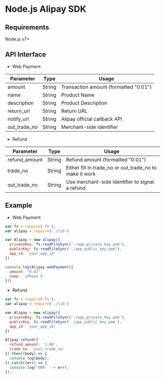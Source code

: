 # Node.js Alipay SDK

## Requirements
Node.js v7+

## API Interface

* Web Payment

| Parameter | Type | Usage |
| ---- | ---- | ---- |
| amount | String | Transaction amount (formatted "0.01") |
| name | String | Product Name |
| description | String | Product Description |
| return\_url | String | Return URL |
| notify\_url | String | Alipay official callback API |
| out\_trade\_no | String | Merchant-side identifier |

* Refund

| Parameter | Type | Usage |
| ---- | ---- | ---- |
| refund\_amount | String | Refund amount (formatted "0.01") |
| trade\_no | String | Either fill in trade\_no or out\_trade\_no to make it work |
| out\_trade\_no | String | Use merchant-side identifier to signal a refund |

## Example

* Web Payment

```javascript
var fs = require('fs');
var alipay = require('./lib')

var Alipay = new alipay({
  privateKey: fs.readFileSync('./app_private_key.pem'),
  publicKey: fs.readFileSync('./app_public_key.pem'),
  app_id: 'your_app_id'
})

console.log(Alipay.webPayment({
  amount: "0.01",
  name: 'iPhone X'
}))
```

* Refund

```javascript
var fs = require('fs');
var alipay = require('./lib')

var Alipay = new alipay({
  privateKey: fs.readFileSync('./app_private_key.pem'),
  publicKey: fs.readFileSync('./app_public_key.pem'),
  app_id: 'your_app_id'
})

Alipay.refund({
  refund_amount: '1.00',
  trade_no: 'your_trade_no'
}).then((body) => {
  console.log(body);
}).catch((err) => {
  console.log('ERR: ' + err);
});
```

